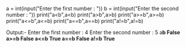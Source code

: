 
a = int(input("Enter the first number : "))
b = int(input("Enter the second number : "))
print("a<b",a<b)
print("a>b",a>b)
print("a>=b",a>=b)
print("a<=b",a<=b)
print("a==b",a==b)
print("a!=b",a!=b)

Output:-
Enter the first number : 4
Enter the second number : 5
a<b True
a>b False
a>=b False
a<=b True
a==b False
a!=b True
